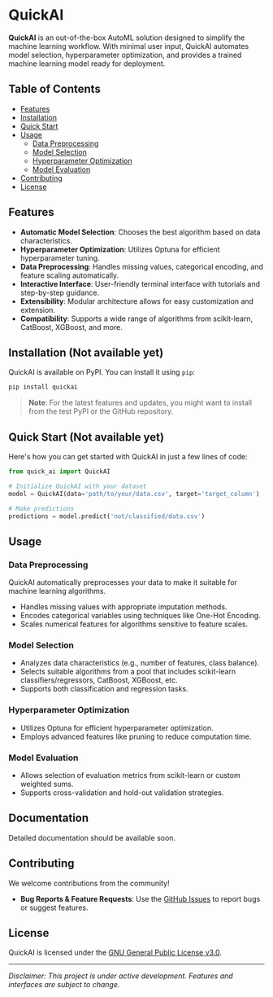 # QuickAI

**QuickAI** is an out-of-the-box AutoML solution designed to simplify the machine learning workflow. With minimal user input, QuickAI automates model selection, hyperparameter optimization, and provides a trained machine learning model ready for deployment.

## Table of Contents

- [Features](#features)
- [Installation](#installation)
- [Quick Start](#quick-start)
- [Usage](#usage)
  - [Data Preprocessing](#data-preprocessing)
  - [Model Selection](#model-selection)
  - [Hyperparameter Optimization](#hyperparameter-optimization)
  - [Model Evaluation](#model-evaluation)
- [Contributing](#contributing)
- [License](#license)

## Features

- **Automatic Model Selection**: Chooses the best algorithm based on data characteristics.
- **Hyperparameter Optimization**: Utilizes Optuna for efficient hyperparameter tuning.
- **Data Preprocessing**: Handles missing values, categorical encoding, and feature scaling automatically.
- **Interactive Interface**: User-friendly terminal interface with tutorials and step-by-step guidance.
- **Extensibility**: Modular architecture allows for easy customization and extension.
- **Compatibility**: Supports a wide range of algorithms from scikit-learn, CatBoost, XGBoost, and more.

## Installation (Not available yet)

QuickAI is available on PyPI. You can install it using `pip`:

```bash
pip install quickai
```

> **Note**: For the latest features and updates, you might want to install from the test PyPI or the GitHub repository.

## Quick Start (Not available yet)

Here's how you can get started with QuickAI in just a few lines of code:

```python
from quick_ai import QuickAI

# Initialize QuickAI with your dataset
model = QuickAI(data='path/to/your/data.csv', target='target_column')

# Make predictions
predictions = model.predict('not/classified/data.csv')
```

## Usage

### Data Preprocessing

QuickAI automatically preprocesses your data to make it suitable for machine learning algorithms.

- Handles missing values with appropriate imputation methods.
- Encodes categorical variables using techniques like One-Hot Encoding.
- Scales numerical features for algorithms sensitive to feature scales.

### Model Selection

- Analyzes data characteristics (e.g., number of features, class balance).
- Selects suitable algorithms from a pool that includes scikit-learn classifiers/regressors, CatBoost, XGBoost, etc.
- Supports both classification and regression tasks.

### Hyperparameter Optimization

- Utilizes Optuna for efficient hyperparameter optimization.
- Employs advanced features like pruning to reduce computation time.

### Model Evaluation

- Allows selection of evaluation metrics from scikit-learn or custom weighted sums.
- Supports cross-validation and hold-out validation strategies.

## Documentation

Detailed documentation should be available soon.

## Contributing

We welcome contributions from the community!

- **Bug Reports & Feature Requests**: Use the [GitHub Issues](https://github.com/Tole-k/quick-ai/issues) to report bugs or suggest features.

## License

QuickAI is licensed under the [GNU General Public License v3.0](LICENSE).

---

*Disclaimer: This project is under active development. Features and interfaces are subject to change.*